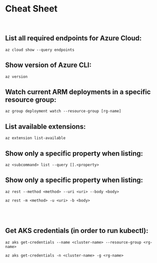 # Cheat Sheet

<br>

## List all required endpoints for Azure Cloud:
```shell
az cloud show --query endpoints
```

## Show version of Azure CLI:
```shell
az version
```

## Watch current ARM deployments in a specific resource group:
```shell
az group deployment watch --resource-group [rg-name]
```

## List available extensions:
```shell
az extension list-available
```

## Show only a specific property when listing:
```shell
az <subcommand> list --query [].<property>
```

## Show only a specific property when listing:
```shell
az rest --method <method> --uri <uri> --body <body>

az rest -m <method> -u <uri> -b <body>
```

<br><br>

## Get AKS credentials (in order to run kubectl):
```shell
az aks get-credentials --name <cluster-name> --resource-group <rg-name>

az aks get-credentials -n <cluster-name> -g <rg-name>
```

<!-- 
## FYLL PÅ! Kolla igenom om fler vettiga extensions! az aks användbara! Även allt som rör deploy!
-->